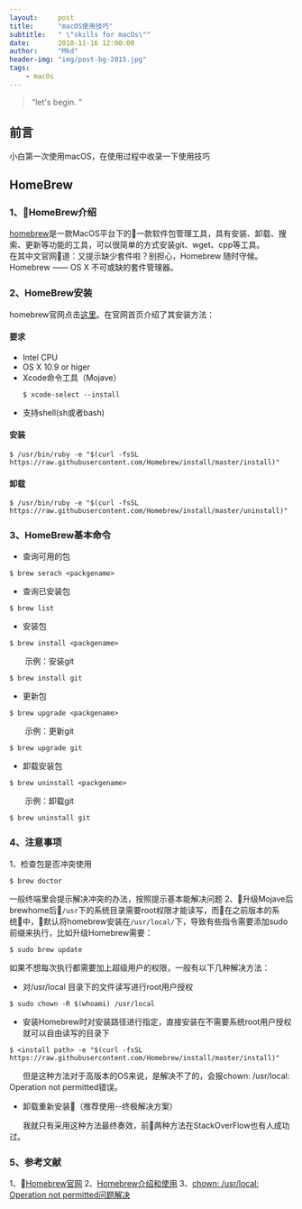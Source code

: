 ```yaml
---
layout:     post
title:      "macOS使用技巧"
subtitle:   " \"skills for macOs\""
date:       2018-11-16 12:00:00
author:     "Mkd"
header-img: "img/post-bg-2015.jpg"
tags:
    - macOs
---
```


> “let's begin. ”

## 前言  
小白第一次使用macOS，在使用过程中收录一下使用技巧  
## HomeBrew
### 1、HomeBrew介绍   
[homebrew](https://brew.sh/index_zh-cn)是一款MacOS平台下的一款软件包管理工具，具有安装、卸载、搜索、更新等功能的工具，可以很简单的方式安装git、wget、cpp等工具。  
在其中文官网道：又提示缺少套件啦？别担心，Homebrew 随时守候。Homebrew —— OS X 不可或缺的套件管理器。
### 2、HomeBrew安装
homebrew官网点击[这里](https://brew.sh/index_zh-cn)。在官网首页介绍了其安装方法： 
#### 要求
- Intel CPU
- OS X 10.9 or higer
- Xcode命令工具（Mojave）
    ```
    $ xcode-select --install
    ```
- 支持shell(sh或者bash)
#### 安装
```
$ /usr/bin/ruby -e "$(curl -fsSL https://raw.githubusercontent.com/Homebrew/install/master/install)" 
```
#### 卸载  
```
$ /usr/bin/ruby -e "$(curl -fsSL https://raw.githubusercontent.com/Homebrew/install/master/uninstall)"
```
### 3、HomeBrew基本命令
- 查询可用的包
```
$ brew serach <packgename>
```
- 查询已安装包
```
$ brew list
```
- 安装包
```
$ brew install <packgename>
```
&#160;&#160;&#160;&#160;&#160;&#160;&#160;示例：安装git
```
$ brew install git
```
- 更新包
```
$ brew upgrade <packgename>
```
&#160;&#160;&#160;&#160;&#160;&#160;&#160;示例：更新git
```
$ brew upgrade git
```
- 卸载安装包
```
$ brew uninstall <packgename>
```
&#160;&#160;&#160;&#160;&#160;&#160;&#160;示例：卸载git
```
$ brew uninstall git
```
### 4、注意事项  
1、检查包是否冲突使用
```
$ brew doctor
```
一般终端里会提示解决冲突的办法，按照提示基本能解决问题
2、升级Mojave后brewhome后```/usr```下的系统目录需要root权限才能读写，而在之前版本的系统中，默认将homebrew安装在```/usr/local/```下，导致有些指令需要添加sudo前缀来执行，比如升级Homebrew需要：
```
$ sudo brew update
```
如果不想每次执行都需要加上超级用户的权限，一般有以下几种解决方法：
- 对/usr/local 目录下的文件读写进行root用户授权
```
$ sudo chown -R $(whoami) /usr/local
```
- 安装Homebrew时对安装路径进行指定，直接安装在不需要系统root用户授权就可以自由读写的目录下
```
$ <install path> -e "$(curl -fsSL https://raw.githubusercontent.com/Homebrew/install/master/install)"
```  
&#160;&#160;&#160;&#160;&#160;&#160;但是这种方法对于高版本的OS来说，是解决不了的，会报chown: /usr/local: Operation not permitted错误。
- 卸载重新安装（推荐使用--终极解决方案）

&#160;&#160;&#160;&#160;&#160;&#160;我就只有采用这种方法最终奏效，前两种方法在StackOverFlow也有人成功过。

### 5、参考文献
1、[Homebrew官网](https://brew.sh/index_zh-cn)
2、[Homebrew介绍和使用](https://www.jianshu.com/p/de6f1d2d37bf)
3、[chown: /usr/local: Operation not permitted问题解决](https://blog.csdn.net/yemao_guyue/article/details/80575532)
